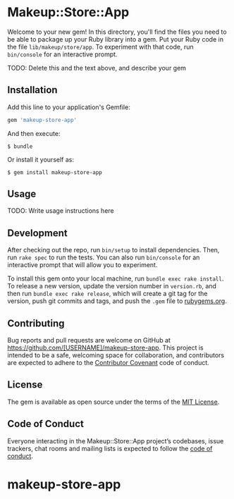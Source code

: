 # Makeup::Store::App

Welcome to your new gem! In this directory, you'll find the files you need to be able to package up your Ruby library into a gem. Put your Ruby code in the file `lib/makeup/store/app`. To experiment with that code, run `bin/console` for an interactive prompt.

TODO: Delete this and the text above, and describe your gem

## Installation

Add this line to your application's Gemfile:

```ruby
gem 'makeup-store-app'
```

And then execute:

    $ bundle

Or install it yourself as:

    $ gem install makeup-store-app

## Usage

TODO: Write usage instructions here

## Development

After checking out the repo, run `bin/setup` to install dependencies. Then, run `rake spec` to run the tests. You can also run `bin/console` for an interactive prompt that will allow you to experiment.

To install this gem onto your local machine, run `bundle exec rake install`. To release a new version, update the version number in `version.rb`, and then run `bundle exec rake release`, which will create a git tag for the version, push git commits and tags, and push the `.gem` file to [rubygems.org](https://rubygems.org).

## Contributing

Bug reports and pull requests are welcome on GitHub at https://github.com/[USERNAME]/makeup-store-app. This project is intended to be a safe, welcoming space for collaboration, and contributors are expected to adhere to the [Contributor Covenant](http://contributor-covenant.org) code of conduct.

## License

The gem is available as open source under the terms of the [MIT License](https://opensource.org/licenses/MIT).

## Code of Conduct

Everyone interacting in the Makeup::Store::App project’s codebases, issue trackers, chat rooms and mailing lists is expected to follow the [code of conduct](https://github.com/[USERNAME]/makeup-store-app/blob/master/CODE_OF_CONDUCT.md).
# makeup-store-app
